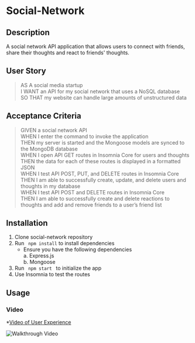 # Social-Network

## Description
A social network API application that allows users to connect with friends, share their thoughts and react to friends' thoughts. 

## User Story
>AS A social media startup  
I WANT an API for my social network that uses a NoSQL database  
SO THAT my website can handle large amounts of unstructured data  

## Acceptance Criteria
>GIVEN a social network API  
WHEN I enter the command to invoke the application  
THEN my server is started and the Mongoose models are synced to the MongoDB database  
WHEN I open API GET routes in Insomnia Core for users and thoughts  
THEN the data for each of these routes is displayed in a formatted JSON  
WHEN I test API POST, PUT, and DELETE routes in Insomnia Core  
THEN I am able to successfully create, update, and delete users and thoughts in my database  
WHEN I test API POST and DELETE routes in Insomnia Core  
THEN I am able to successfully create and delete reactions to thoughts and add and remove friends to a user’s friend list  

## Installation

1. Clone social-network repository
2. Run <code> npm install</code> to install dependencies  
    - Ensure you have the following dependencies  
        a. Express.js  
        b. Mongoose  
3. Run <code> npm start </code> to initialize the app
4. Use Insomnia to test the routes

## Usage

### Video
*[Video of User Experience](https://drive.google.com/file/d/1wZghJ5KHe4PMV7zXMHIrzUugIxbv42ja/view)

![Walkthrough Video](./assets/social-network.gif)

